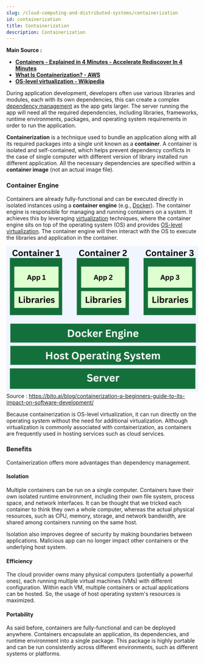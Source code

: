 ```yaml
---
slug: /cloud-computing-and-distributed-systems/containerization
id: containerization
title: Containerization
description: Containerization
---
```


**Main Source :**

- **[Containers - Explained in 4 Minutes - Accelerate Rediscover In 4 Minutes](https://youtu.be/pR-cGS6IGvI?si=LOqZkrsmbzDJE7l9)**
- **[What Is Containerization? - AWS](https://aws.amazon.com/what-is/containerization/)**
- **[OS-level virtualization - Wikipedia](https://en.wikipedia.org/wiki/OS-level_virtualization)**

During application development, developers often use various libraries and modules, each with its own dependencies, this can create a complex [dependency management](/software-engineering/build-and-package-management#dependency) as the app gets larger. The server running the app will need all the required dependencies, including libraries, frameworks, runtime environments, packages, and operating system requirements in order to run the application.

**Containerization** is a technique used to bundle an application along with all its required packages into a single unit known as a **container**. A container is isolated and self-contained, which helps prevent dependency conflicts in the case of single computer with different version of library installed run different application. All the necessary dependencies are specified within a **container image** (not an actual image file).

### Container Engine

Containers are already fully-functional and can be executed directly in isolated instances using a **container engine** (e.g., [Docker](/cloud-computing-and-distributed-systems/docker-and-kubernetes#docker)). The container engine is responsible for managing and running containers on a system. It achieves this by leveraging [virtualization](/cloud-computing-and-distributed-systems/virtualization) techniques, where the container engine sits on top of the operating system (OS) and provides [OS-level virtualization](/cloud-computing-and-distributed-systems/virtualization#level-implementation). The container engine will then interact with the OS to execute the libraries and application in the container.

![Containerization 1](./container.png)  
Source : https://bito.ai/blog/containerization-a-beginners-guide-to-its-impact-on-software-development/

Because containerization is OS-level virtualization, it can run directly on the operating system without the need for additional virtualization. Although virtualization is commonly associated with containerization, as containers are frequently used in hosting services such as cloud services.

### Benefits

Containerization offers more advantages than dependency management.

#### Isolation

Multiple containers can be run on a single computer. Containers have their own isolated runtime environment, including their own file system, process space, and network interfaces. It can be thought that we tricked each container to think they own a whole computer, whereas the actual physical resources, such as CPU, memory, storage, and network bandwidth, are shared among containers running on the same host.

Isolation also improves degree of security by making boundaries between applications. Malicious app can no longer impact other containers or the underlying host system.

#### Efficiency

The cloud provider owns many physical computers (potentially a powerful ones), each running multiple virtual machines (VMs) with different configuration. Within each VM, multiple containers or actual applications can be hosted. So, the usage of host operating system's resources is maximized.

#### Portability

As said before, containers are fully-functional and can be deployed anywhere. Containers encapsulate an application, its dependencies, and runtime environment into a single package. This package is highly portable and can be run consistently across different environments, such as different systems or platforms.
